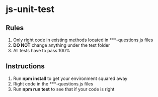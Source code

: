 # js-unit-test

## Rules

1. Only right code in existing methods located in ***-questions.js files
2. **DO NOT** change anything under the test folder
3. All tests have to pass 100%

## Instructions

1. Run **npm install** to get your environment squared away
2. Right code in the ***-questions.js files
3. Run **npm run test** to see that if your code is right

